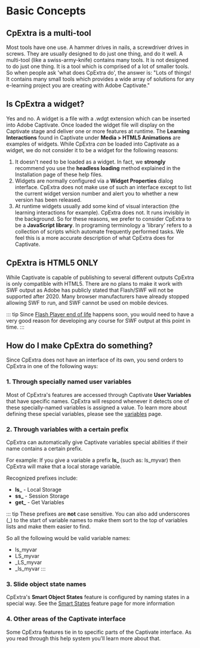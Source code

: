 # Basic Concepts

## CpExtra is a multi-tool
Most tools have one use. A hammer drives in nails, a screwdriver drives in screws. They are usually designed to do just one thing, and do it well.
A multi-tool (like a swiss-army-knife) contains many tools. It is not designed to do just one thing. It is a tool which is comprised of a lot of smaller tools.
So when people ask 'what does CpExtra do', the answer is: "Lots of things! It contains many small tools which provides a wide array of solutions for any e-learning project you are creating with Adobe Captivate."

## Is CpExtra a widget?
Yes and no. A widget is a file with a .wdgt extension which can be inserted into Adobe Captivate. Once loaded the widget file will display on the Captivate stage and deliver one or more features at runtime. The **Learning Interactions** found in Captivate under **Media > HTML5 Animations** are examples of widgets. 
While CpExtra *can* be loaded into Captivate as a widget, we do not consider it to be a widget for the following reasons:
1. It doesn't need to be loaded as a widget. In fact, we **strongly** recommend you use the **headless loading** method explained in the Installation page of these help files.
2. Widgets are normally configured via a **Widget Properties** dialog interface. CpExtra does not make use of such an interface except to list the current widget version number and alert you to whether a new version has been released.
3. At runtime widgets usually add some kind of visual interaction (the learning interactions for example). CpExtra does not. It runs invisibly in the background.
So for these reasons, we prefer to consider CpExtra to be a **JavaScript library**. In programing terminology a 'library' refers to a collection of scripts which automate frequently performed tasks. We feel this is a more accurate description of what CpExtra does for Captivate.

## CpExtra is HTML5 ONLY
While Captivate is capable of publishing to several different outputs CpExtra is only compatible with HTML5. There are no plans to make it work with SWF output as Adobe has publicly stated that Flash/SWF will not be supported after 2020.  Many browser manufacturers have already stopped allowing SWF to run, and SWF cannot be used on mobile devices.

::: tip
Since [Flash Player end of life](https://www.adobe.com/products/flashplayer/end-of-life.html) happens soon, you would need to have a very good reason for developing any course for SWF output at this point in time.
:::

## How do I make CpExtra do something?
Since CpExtra does not have an interface of its own, you send orders to CpExtra in one of the following ways:

### 1. Through specially named user variables
Most of CpExtra's features are accessed through Captivate **User Variables** that have specific names. CpExtra will respond whenever it detects one of these specially-named variables is assigned a value. 
To learn more about defining these special variables, please see the [variables](/variables/about/) page.

### 2. Through variables with a certain prefix
CpExtra can automatically give Captivate variables special abilities if their name contains a certain prefix.

For example: If you give a variable a prefix **ls\_** (such as: ls\_myvar) then CpExtra will make that a local storage variable.

Recognized prefixes include:
- **ls\_** - Local Storage
- **ss\_** - Session Storage
- **get\_** - Get Variables

::: tip
These prefixes are **not** case sensitive. You can also add underscores (\_) to the start of variable names to make them sort to the top of variables lists and make them easier to find.

So all the following would be valid variable names:
- ls\_myvar
- LS\_myvar
- \_LS\_myvar
- \_ls\_myvar
:::

### 3. Slide object state names
CpExtra's **Smart Object States** feature is configured by naming states in a special way. See the [Smart States](/features/smart-states/) feature page for more information

### 4. Other areas of the Captivate interface
Some CpExtra features tie in to specific parts of the Captivate interface. As you read through this help system you'll learn more about that.
